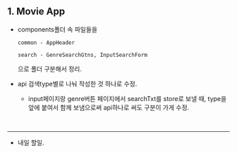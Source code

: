 <h2>1. Movie App</h2>

- components폴더 속 파일들을 

  ```common - AppHeader ``` 
  
  ```search - GenreSearchGtns, InputSearchForm```
  
  으로 폴더 구분해서 정리. 
  
- api 검색type별로 나눠 작성한 것 하나로 수정.
  - input페이지랑 genre버튼 페이지에서 searchTxt를 store로 보낼 때, type을 앞에 붙여서 함께 보냄으로써 api하나로 써도 구분이 가게 수정.




<br/>
     
<hr/>

- 내일 할일.

